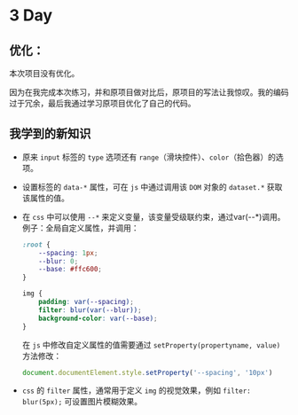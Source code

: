 # 3 Day

## 优化：

本次项目没有优化。

因为在我完成本次练习，并和原项目做对比后，原项目的写法让我惊叹。我的编码过于冗余，最后我通过学习原项目优化了自己的代码。



## 我学到的新知识

- 原来 `input` 标签的 `type` 选项还有 `range`（滑块控件）、`color`（拾色器）的选项。

- 设置标签的 `data-*` 属性，可在 `js` 中通过调用该 `DOM` 对象的 `dataset.*`  获取该属性的值。 

- 在 `css` 中可以使用 `--*` 来定义变量，该变量受级联约束，通过var(--*)调用。例子：全局自定义属性，并调用：

  ```css
  :root {
      --spacing: 1px;
      --blur: 0;
      --base: #ffc600;
  }
  
  img {
      padding: var(--spacing);
      filter: blur(var(--blur));
      background-color: var(--base);
  }
  ```

  在 `js` 中修改自定义属性的值需要通过 `setProperty(propertyname, value)` 方法修改：

  ```javascript
  document.documentElement.style.setProperty('--spacing', '10px')
  ```

- `css` 的 `filter` 属性，通常用于定义 `img` 的视觉效果，例如 `filter: blur(5px);` 可设置图片模糊效果。

